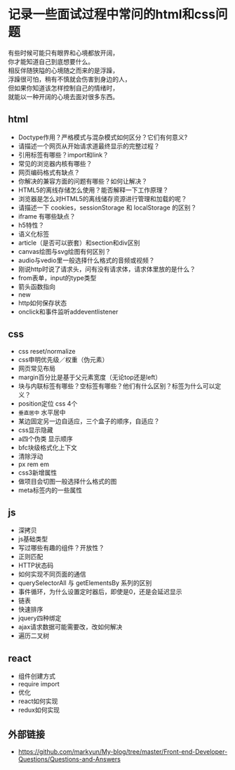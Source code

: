 # 记录一些面试过程中常问的html和css问题
有些时候可能只有眼界和心境都放开阔，  
你才能知道自己到底想要什么。  
相反伴随狭隘的心境随之而来的是浮躁，  
浮躁很可怕，稍有不慎就会伤害到身边的人，    
但如果你知道该怎样控制自己的情绪时，  
就能以一种开阔的心境去面对很多东西。

## html
- Doctype作用？严格模式与混杂模式如何区分？它们有何意义?
- 请描述一个网页从开始请求道最终显示的完整过程？
- 引用标签有哪些？import和link？
- 常见的浏览器内核有哪些？
- 网页编码格式有缺点？
- 你解决的兼容方面的问题有哪些？如何让解决？
- HTML5的离线存储怎么使用？能否解释一下工作原理？
- 浏览器是怎么对HTML5的离线储存资源进行管理和加载的呢？
- 请描述一下 cookies，sessionStorage 和 localStorage 的区别？
- iframe 有哪些缺点？
- h5特性？
- 语义化标签
- article（是否可以嵌套）和section和div区别
- canvas绘图与svg绘图有何区别？
- audio与vedio里一般选择什么格式的音频或视频？
- 刚说http时说了请求头，问有没有请求体，请求体里放的是什么？
- from表单，input的type类型
- 箭头函数指向
- new
- http如何保存状态
- onclick和事件监听addeventlistener

## css
- css reset/normalize
- css申明优先级／权重（伪元素）
- 网页常见布局
- margin百分比是基于父元素宽度（无论top还是left）
- 块与内联标签有哪些？空标签有哪些？他们有什么区别？<img>标签为什么可以定义？
- position定位 css 4个
- `垂直居中` 水平居中
- 某边固定另一边自适应，三个盒子的顺序，自适应？
- css显示隐藏
- a四个伪类 显示顺序
- bfc块级格式化上下文
- 清除浮动
- px rem em
- css3新增属性
- 做项目会切图一般选择什么格式的图
- meta标签内的一些属性

## js
- 深拷贝
- js基础类型
- 写过哪些有趣的组件？开放性？
- 正则匹配
- HTTP状态码
- 如何实现不同页面的通信
- querySelectorAll 与 getElementsBy 系列的区别
- 事件循环，为什么设置定时器后，即使是0，还是会延迟显示
- 链表
- 快速排序
- jquery四种绑定
- ajax请求数据可能需要改，改如何解决
- 遍历二叉树
## react
- 组件创建方式
- require import
- 优化
- react如何实现
- redux如何实现

## 外部链接
- https://github.com/markyun/My-blog/tree/master/Front-end-Developer-Questions/Questions-and-Answers

